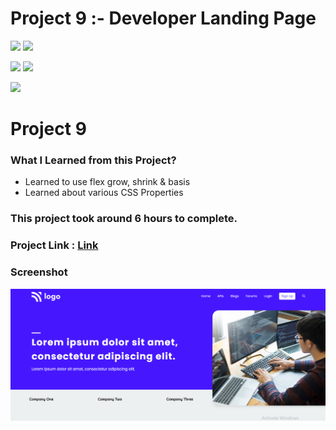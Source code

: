 # Project 9 :- Developer Landing Page

![](https://img.shields.io/badge/iNeuron-LCO-red)
![](https://img.shields.io/badge/Hitesh--Choudhary-Full--stack--js--bootcamp-yellow)

![](https://img.shields.io/badge/HTML-CSS-orange)
![](https://img.shields.io/badge/LIVE--CLASS-PROJECT9-blueviolet)

![](https://img.shields.io/badge/Hrishikesh--Kumbhar-Software--Engineer-blue)

# Project 9

### What I Learned from this Project?

- Learned to use flex grow, shrink & basis
- Learned about various CSS Properties

### This project took around 6 hours to complete.

### Project Link : [Link](https://proj-9-devloper-landing-page.netlify.app/)


### Screenshot

![](./screenshot/PROJ_9_1.png)